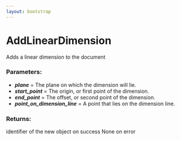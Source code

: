 ```yaml
---
layout: bootstrap
---
```


# AddLinearDimension

Adds a linear dimension to the document
        

### Parameters:

- ***plane*** = The plane on which the dimension will lie.
- ***start_point*** = The origin, or first point of the dimension.
- ***end_point*** = The offset, or second point of the dimension.
- ***point_on_dimension_line*** = A point that lies on the dimension line.
        

### Returns:


identifier of the new object on success
None on error
        
